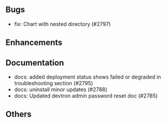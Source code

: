 ## Bugs
- fix: Chart with nested directory  (#2797)
## Enhancements
## Documentation
- docs: added deployment status shows failed or degraded in troubleshooting section (#2795)
- docs: uninstall minor updates (#2788)
- docs: Updated devtron admin password reset doc (#2785)
## Others
